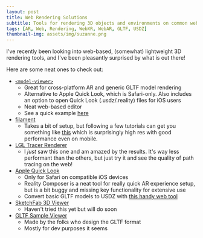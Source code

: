 ```yaml
---
layout: post
title: Web Rendering Solutions
subtitle: Tools for rendering 3D objects and environments on common web browsers.
tags: [AR, Web, Rendering, WebXR, WebAR, GLTF, USDZ]
thumbnail-img: assets/img/suzanne.png
---
```


I've recently been looking into web-based, (somewhat) lightweight 3D rendering tools, and I've been pleasantly surprised by what is out there!

Here are some neat ones to check out:

- [`<model-viewer>`](https://modelviewer.dev/)
  - Great for cross-platform AR and generic GLTF model rendering
  - Alternative to Apple Quick Look, which is Safari-only. Also includes an option to open Quick Look (.usdz/.reality) files for iOS users
  - Neat web-based editor
  - See a quick example [here](https://blakejarvis.design/modelViewer)
- [filament](https://github.com/google/filament)
  - Takes a bit of setup, but following a few tutorials can get you something like [this](https://blakejarvis.design/suzanne) which is surprisingly high res with good performance even on mobile.
- [LGL Tracer Renderer](https://lgltracer.com/)
  - I *just* saw this one and am amazed by the results. It's way less performant than the others, but just try it and see the quality of path tracing on the web!
- [Apple Quick Look](https://developer.apple.com/augmented-reality/quick-look/)
  - Only for Safari on compatible iOS devices
  - Reality Composer is a neat tool for really quick AR experience setup, but is a bit buggy and missing key functionality for extensive use
  - Convert basic GLTF models to USDZ with [this handy web tool](https://spase.io/playground)
- [SketchFab 3D Viewer](https://sketchfab.com/3d-viewer)
  - Haven't tried this yet but will do soon
- [GLTF Sample Viewer](https://github.khronos.org/glTF-Sample-Viewer-Release/)
  - Made by the folks who design the GLTF format
  - Mostly for dev purposes it seems

